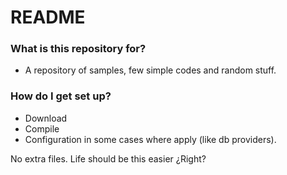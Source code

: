 # README #

### What is this repository for? ###

* A repository of samples, few simple codes and random stuff.

### How do I get set up? ###

* Download
* Compile
* Configuration in some cases where apply (like db providers).

No extra files. Life should be this easier ¿Right?


